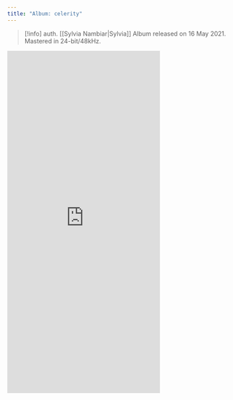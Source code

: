 ```yaml
---
title: "Album: celerity"
---
```

>[!info]
>auth. [[Sylvia Nambiar|Sylvia]]
> Album released on 16 May 2021.
> Mastered in 24-bit/48kHz.

<iframe style="border: 0; width: 350px; height: 786px;" src="https://bandcamp.com/EmbeddedPlayer/album=3625705270/size=large/bgcol=ffffff/linkcol=f171a2/transparent=true/" seamless>
<a href="https://sylvussy.bandcamp.com/album/celerity">celerity by Übersetzung</a>
</iframe>